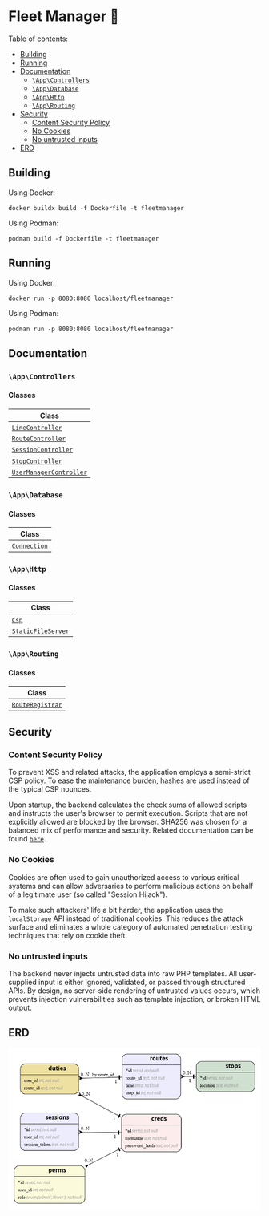 # Fleet Manager 🚌

Table of contents:

- [Building](#building)
- [Running](#running)
- [Documentation](#documentation)
    - [`\App\Controllers`](#appcontrollers)
    - [`\App\Database`](#appdatabase)
    - [`\App\Http`](#apphttp)
    - [`\App\Routing`](#approuting)
- [Security](#security)
    - [Content Security Policy](#content-security-policy)
    - [No Cookies](#no-cookies)
    - [No untrusted inputs](#no-untrusted-inputs)
- [ERD](#erd)


## Building

Using Docker:

```
docker buildx build -f Dockerfile -t fleetmanager
```

Using Podman:

```
podman build -f Dockerfile -t fleetmanager
```

## Running

Using Docker:

```
docker run -p 8080:8080 localhost/fleetmanager
```

Using Podman:

```
podman run -p 8080:8080 localhost/fleetmanager
```

## Documentation

### `\App\Controllers`

#### Classes

| Class                                                                      |
|----------------------------------------------------------------------------|
| [`LineController`](./server/docs/classes/App/Controllers/LineController.md)               |
| [`RouteController`](./server/docs/classes/App/Controllers/RouteController.md)             |
| [`SessionController`](./server/docs/classes/App/Controllers/SessionController.md)         |
| [`StopController`](./server/docs/classes/App/Controllers/StopController.md)               |
| [`UserManagerController`](./server/docs/classes/App/Controllers/UserManagerController.md) |

### `\App\Database`

#### Classes

| Class                                             |
|---------------------------------------------------|
| [`Connection`](./server/docs/classes/App/Database/Connection.md) |

### `\App\Http`

#### Classes

| Class                                                     |
|-----------------------------------------------------------|
| [`Csp`](./server/docs/classes/App/Http/Csp.md)                           |
| [`StaticFileServer`](./server/docs/classes/App/Http/StaticFileServer.md) |

### `\App\Routing`

#### Classes

| Class                                                    |
|----------------------------------------------------------|
| [`RouteRegistrar`](./server/docs/classes/App/Routing/RouteRegistrar.md) |

## Security

### Content Security Policy

To prevent XSS and related attacks, the application employs a semi-strict CSP policy. To ease the maintenance burden, hashes are used instead of the typical CSP nounces.

Upon startup, the backend calculates the check sums of allowed scripts and instructs the user's browser to permit execution. Scripts that are not explicitly allowed are blocked by the browser. SHA256 was chosen for a balanced mix of performance and security. Related documentation can be found [`here`](./server/docs/classes/App/Http/Csp.md).

### No Cookies

Cookies are often used to gain unauthorized access to various critical systems and can allow adversaries to perform malicious actions on behalf of a legitimate user (so called "Session Hijack").

To make such attackers' life a bit harder, the application uses the `localStorage` API instead of traditional cookies. This reduces the attack surface and eliminates a whole category of automated penetration testing techniques that rely on cookie theft.

### No untrusted inputs

The backend never injects untrusted data into raw PHP templates. All user-supplied input is either ignored, validated, or passed through structured APIs. By design, no server-side rendering of untrusted values occurs, which prevents injection vulnerabilities such as template injection, or broken HTML output.

## ERD

![ERF](./.db.png)
